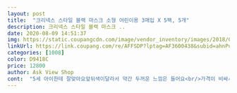 ```yaml
---
layout: post 
title:  "크리넥스 스타일 블랙 마스크 소형 어린이용 3매입 X 5팩, 5개" 
description: 크리넥스 스타일 블랙 마스크 ..
date: 2020-08-09 14:51:37 
img: https://static.coupangcdn.com/image/vendor_inventory/images/2018/08/01/12/8/6a1b680e-7a16-46ce-87be-104a3c2ec25e.jpg 
linkUrl: https://link.coupang.com/re/AFFSDP?lptag=AF3600438&subid=ahnPublicAsk&pageKey=116224924&itemId=348126683&vendorItemId=71261237077&traceid=V0-113-f005711b878cedcb 
categories: [1008] 
color: D9418C 
price: 12800 
author: Ask View Shop 
cont:  "5세 아이한테 잘맞아요앞뒤색이달라서 약간 두꺼운 느낌은 들어요<br/>가격이 비싸서 (17700원)고민했는데 사길 잘한듯 해요.<br/>  사이즈가 딱이네요.<br/> 5세 여아 찰떡이구요 3세여아 끈묶어주니 괜찮아요.<br/><br/>그래도 둘쨋날부턴 잘 쓰고 갔습니다<br/>그런데 우연히 전에 쓰고 남아 있던 이제품이 있어서 그날도 써보았는데<br/>급히 더 주문해서 한동안 썼었는데 이젠 다른것 써도 괜찮습니다<br/>배송 5일이후써있었는데 다음날 바로왔구요.<br/> 어른거랑 재질 디자인 같아요.<br/><br/>불편했음 안쓴다 했을텐데 암말 없는것보니 괜찮은가 봅니다<br/>빠른발송 감사드립니다!!<br/>아이것도 제것도 예비로 준비해놓았어요<br/>엄빠랑 아이둘 커플로 온 가족이 쓰고 나가니 간지나네요ㅋ<br/>와아... <br/> 신기하게도 가렵지도 않고 괜찮아지더라고요<br/>입주위가 따갑고 가렵고 어떻게 해결이 안되더라고요<br/>제가 한동안 24시간 마스크를 쓰고 지냈는데<br/>하루이틀에 끝날 코로나가 아닌듯해서<br/>흰색마스크만 쓰다 검정을 주니 6살 아들 질색하네요 ㅎㅎ<br/>" 
---
```

